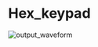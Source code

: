 # Hex_keypad

![output_waveform](https://user-images.githubusercontent.com/56909326/179624397-587f6221-13dc-42fc-902b-467609be86f9.png)
